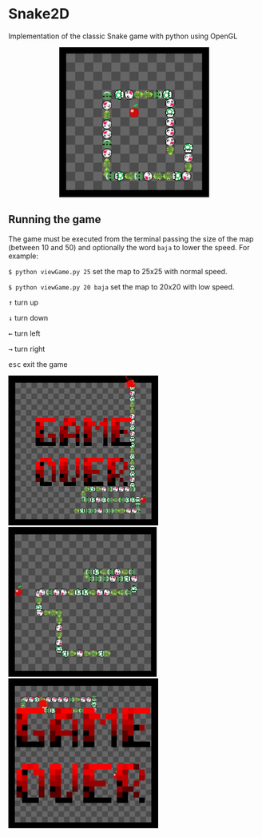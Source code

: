 # Snake2D
Implementation of the classic Snake game with python using OpenGL


<p align="center">
  <img src="https://github.com/MarioA-PM/Snake2D/blob/main/resources/gameIm/g2.jpg" height="300"/>
</p>

## Running the game

The game must be executed from the terminal passing the size of the map (between 10 and 50) and optionally the word `baja` to lower the speed. For example:

``$ python viewGame.py 25`` set the map to 25x25 with normal speed.

``$ python viewGame.py 20 baja`` set the map to 20x20 with low speed.

<kbd class="text-bold hx_text-body">↑</kbd> turn up

<kbd class="text-bold hx_text-body">↓</kbd> turn down

<kbd class="text-bold hx_text-body">←</kbd> turn left

<kbd class="text-bold hx_text-body">→</kbd> turn right

<kbd class="text-bold hx_text-body">esc</kbd> exit the game

<img src="https://github.com/MarioA-PM/Snake2D/blob/main/resources/gameIm/g3.jpg" height="300"/><img src="https://github.com/MarioA-PM/Snake2D/blob/main/resources/gameIm/g1.jpg" height="300"/><img src="https://github.com/MarioA-PM/Snake2D/blob/main/resources/gameIm/g4.jpg" height="300"/>

